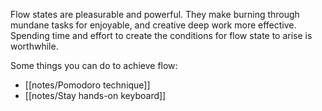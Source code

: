 Flow states are pleasurable and powerful. They make burning through mundane tasks for enjoyable, and creative deep work more effective. Spending time and effort to create the conditions for flow state to arise is worthwhile.

Some things you can do to achieve flow:
- [[notes/Pomodoro technique]]
- [[notes/Stay hands-on keyboard]]